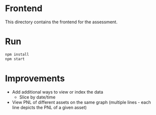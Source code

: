 # Frontend

This directory contains the frontend for the assessment. 

# Run 
``` zsh
npm install
npm start
```

# Improvements
- Add additional ways to view or index the data 
    - Slice by date/time 
- View PNL of different assets on the same graph (multiple lines - each line depicts the PNL of a given asset)
